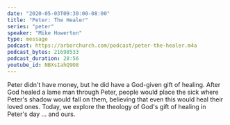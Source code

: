 ```yaml
---
date: "2020-05-03T09:30:00-08:00"
title: "Peter: The Healer"
series: "peter"
speaker: "Mike Howerton"
type: message
podcast: https://arborchurch.com/podcast/peter-the-healer.m4a
podcast_bytes: 21698533
podcast_duration: 28:56
youtube_id: NBXsIahQ9O8
---
```


Peter didn't have money, but he did have a God-given gift of healing. After God healed a lame man through Peter, people would place the sick where Peter's shadow would fall on them, believing that even this would heal their loved ones. Today, we explore the theology of God's gift of healing in Peter's day ... and ours.